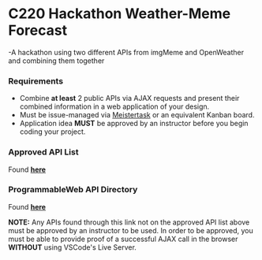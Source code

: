 # C220 Hackathon Weather-Meme Forecast

-A hackathon using two different APIs from imgMeme and OpenWeather and combining them together

### Requirements
- Combine **at least** 2 public APIs via AJAX requests and present their combined information in a web application of your design.
- Must be issue-managed via [Meistertask](https://www.meistertask.com/) or an equivalent Kanban board.
- Application idea **MUST** be approved by an instructor before you begin coding your project.


### Approved API List

Found [**here**](https://docs.google.com/document/d/10CMIYVWv36gophaq_3DldBoAT4w6g4xL9xEMnEu-z5o/edit?usp=sharing)

### ProgrammableWeb API Directory

Found [**here**](https://www.programmableweb.com/apis/directory)

**NOTE:** Any APIs found through this link not on the approved API list above must be approved by an instructor to be used. In order to be approved, you must be able to provide proof of a successful AJAX call in the browser **WITHOUT** using VSCode's Live Server.
